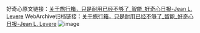 好奇心原文链接：[关于旅行箱，只是耐用已经不够了_智能_好奇心日报-Jean  L. Levere](https://www.qdaily.com/articles/7297.html)
WebArchive归档链接：[关于旅行箱，只是耐用已经不够了_智能_好奇心日报-Jean  L. Levere](http://web.archive.org/web/20171122103307/http://www.qdaily.com:80/articles/7297.html)
![image](http://ww3.sinaimg.cn/large/007d5XDply1g3x2nzyaf3j30u048e7wh)